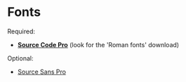 Fonts
=====

Required:

  - [**Source Code Pro**](https://github.com/adobe-fonts/source-code-pro/releases)
    (look for the 'Roman fonts' download)

Optional:

  - [Source Sans Pro](https://github.com/adobe-fonts/source-sans-pro/releases)
